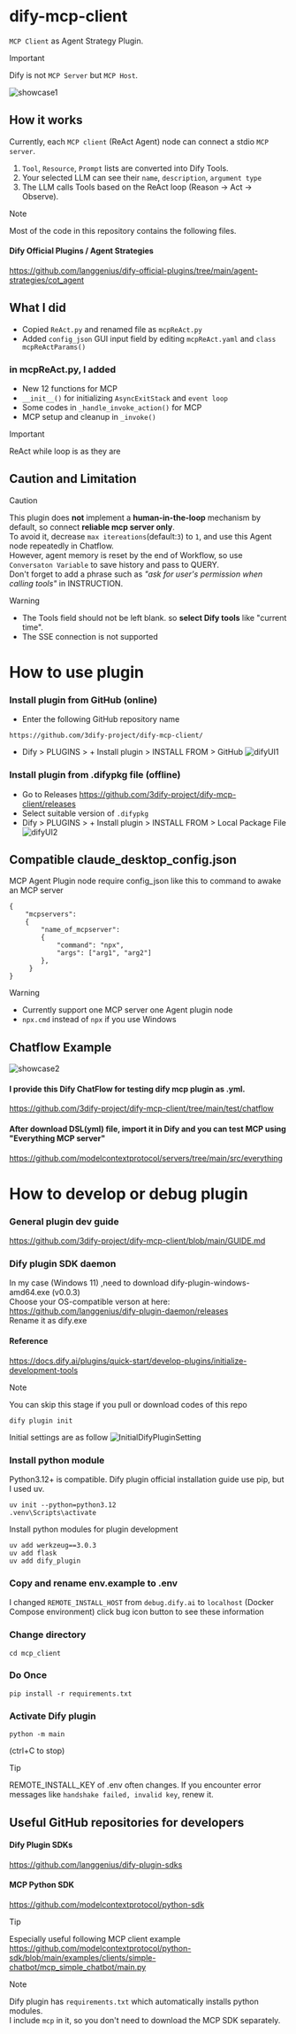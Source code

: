 # dify-mcp-client
`MCP Client` as Agent Strategy Plugin.
> [!IMPORTANT]
> Dify is not `MCP Server` but `MCP Host`. 

![showcase1](./_assets/arxiv_mcp_server_test.png)

## How it works
Currently, each `MCP client` (ReAct Agent) node can connect a stdio `MCP server`.
1.  `Tool`, `Resource`, `Prompt` lists are converted into Dify Tools.
2.   Your selected LLM can see their `name`, `description`, `argument type`
3.   The LLM calls Tools based on the ReAct loop (Reason → Act → Observe).

> [!NOTE]
> Most of the code in this repository contains the following files.
> #### Dify Official Plugins / Agent Strategies
> https://github.com/langgenius/dify-official-plugins/tree/main/agent-strategies/cot_agent

## What I did
- Copied `ReAct.py` and renamed file as `mcpReAct.py`
- Added `config_json` GUI input field by editing `mcpReAct.yaml` and `class mcpReActParams()` 

### in mcpReAct.py, I added
- New 12 functions for MCP 
- `__init__()` for initializing `AsyncExitStack` and `event loop`
- Some codes in `_handle_invoke_action()` for MCP 
- MCP setup and cleanup in `_invoke()`
> [!IMPORTANT]
> ReAct while loop is as they are




## Caution and Limitation
> [!CAUTION]
> This plugin does **not** implement a **human-in-the-loop** mechanism by default, so connect **reliable mcp server only**.<br>
> To avoid it, decrease `max itereations`(default:`3`) to `1`, and use this Agent node repeatedly in Chatflow.<br>
> However, agent memory is reset by the end of Workflow, so use `Conversaton Variable` to save history and pass to QUERY.  
> Don't forget to add a phrase such as
> *"ask for user's permission when calling tools"* in INSTRUCTION.

> [!WARNING]
> - The Tools field should not be left blank. so **select Dify tools** like "current time".
> - The SSE connection is not supported

# How to use plugin

### Install plugin from GitHub (online)
- Enter the following GitHub repository name
```
https://github.com/3dify-project/dify-mcp-client/
```
- Dify > PLUGINS > + Install plugin > INSTALL FROM > GitHub
![difyUI1](./_assets/plugin_install_online.png)

### Install plugin from .difypkg file (offline)
- Go to Releases https://github.com/3dify-project/dify-mcp-client/releases
- Select suitable version of `.difypkg`
- Dify > PLUGINS > + Install plugin > INSTALL FROM > Local Package File
![difyUI2](./_assets/plugin_install_offline.png)

## Compatible claude_desktop_config.json
MCP Agent Plugin node require config_json like this to command to awake an MCP server
```
{
    "mcpservers":
    {
        "name_of_mcpserver":
        {
            "command": "npx",
            "args": ["arg1", "arg2"]
        },
     }
}
```
> [!WARNING]
> - Currently support one MCP server one Agent plugin node
> - `npx.cmd` instead of `npx` if you use Windows

## Chatflow Example
![showcase2](./_assets/everything_mcp_server_test_resource.png)
#### I provide this Dify ChatFlow for testing dify mcp plugin as .yml.
https://github.com/3dify-project/dify-mcp-client/tree/main/test/chatflow
#### After download DSL(yml) file, import it in Dify and you can test MCP using "Everything MCP server"
https://github.com/modelcontextprotocol/servers/tree/main/src/everything




# How to develop or debug plugin

### General plugin dev guide
https://github.com/3dify-project/dify-mcp-client/blob/main/GUIDE.md

### Dify plugin SDK daemon
In my case (Windows 11) ,need to download dify-plugin-windows-amd64.exe (v0.0.3)<br>
Choose your OS-compatible verson at here:<br>
https://github.com/langgenius/dify-plugin-daemon/releases <br>
Rename it as dify.exe

#### Reference  
https://docs.dify.ai/plugins/quick-start/develop-plugins/initialize-development-tools

> [!NOTE]
> You can skip this stage if you pull or download codes of this repo
> ```
> dify plugin init
> ```
> Initial settings are as follow 
> ![InitialDifyPluginSetting](./_assets/initial_mcp_plugin_settings.png)

### Install python module
Python3.12+ is compatible. Dify plugin official installation guide use pip, but I used uv.
```
uv init --python=python3.12
.venv\Scripts\activate
```
Install python modules for plugin development
```
uv add werkzeug==3.0.3
uv add flask
uv add dify_plugin
```

### Copy and rename env.example to .env
I changed `REMOTE_INSTALL_HOST` from `debug.dify.ai` to `localhost` 
(Docker Compose environment)
click bug icon button to see these information

### Change directory
```
cd mcp_client
```

### Do Once
```
pip install -r requirements.txt
```

### Activate Dify plugin
```
python -m main
```
(ctrl+C to stop)
> [!TIP]
> REMOTE_INSTALL_KEY of .env often changes.
> If you encounter error messages like `handshake failed, invalid key`, renew it.


## Useful GitHub repositories for developers

#### Dify Plugin SDKs
https://github.com/langgenius/dify-plugin-sdks

#### MCP Python SDK
https://github.com/modelcontextprotocol/python-sdk
<br>

> [!TIP]
> Especially useful following MCP client example<br>
> https://github.com/modelcontextprotocol/python-sdk/blob/main/examples/clients/simple-chatbot/mcp_simple_chatbot/main.py<br>

> [!NOTE]
> Dify plugin has `requirements.txt` which automatically installs python modules.<br>
> I include `mcp` in it, so you don't need to download the MCP SDK separately.
